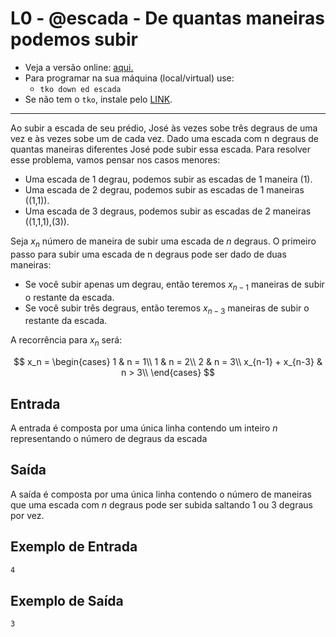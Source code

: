 # L0 - @escada - De quantas maneiras podemos subir

- Veja a versão online: [aqui.](https://github.com/qxcodeed/arcade/blob/master/base/escada/Readme.md)
- Para programar na sua máquina (local/virtual) use:
  - `tko down ed escada`
- Se não tem o `tko`, instale pelo [LINK](https://github.com/senapk/tko#tko).

---

Ao subir a escada de seu prédio, José às vezes sobe três degraus de uma vez e às vezes sobe um de cada vez. Dado uma escada com n degraus de quantas maneiras diferentes José pode subir essa escada. Para resolver esse problema, vamos pensar nos casos menores:

- Uma escada de 1 degrau, podemos subir as escadas de 1 maneira (1).
- Uma escada de 2 degrau, podemos subir as escadas de 1 maneiras ((1,1)).
- Uma escada de 3 degraus, podemos subir as escadas de 2 maneiras
  ((1,1,1),(3)).

Seja $x_n$ número de maneira de subir uma escada de $n$ degraus. O primeiro passo para subir uma escada de n degraus pode ser dado de duas maneiras:

- Se você subir apenas um degrau, então teremos $x_{n-1}$ maneiras de subir o restante da escada.
- Se você subir três degraus, então teremos $x_{n-3}$ maneiras de subir o restante da escada.

A recorrência para $x_n$ será:

$$
x_n = \begin{cases}
1 & n = 1\\
1 & n = 2\\
2 & n = 3\\
x_{n-1} + x_{n-3} & n > 3\\
\end{cases}
$$

## Entrada

A entrada é composta por uma única linha contendo um inteiro $n$ representando o número de degraus da escada

## Saída

A saída é composta por uma única linha contendo o número de maneiras que uma escada com $n$ degraus pode ser subida saltando 1 ou 3 degraus por vez.

## Exemplo de Entrada

```txt
4
```

## Exemplo de Saída

```txt
3
```
